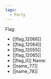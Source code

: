 ```yaml
---
tags:
  - Party
---
```

Flag:
- [[flag_12066]]
- [[flag_12064]]
- [[flag_12055]]
- [[flag_12065]]
- [[flag_0]]
Name:
- [[name_77]]
- [[name_78]]
